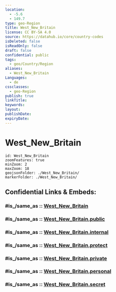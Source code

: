 ```yaml
---
location:
  - -5.6
  - 149.7
type: geo-Region
title: West_New_Britain
license: CC BY-SA 4.0
source: https://datahub.io/core/country-codes
isDeleted: false
isReadOnly: false
draft: false
confidential: public
tags:
  - geo/Country/Region
aliases:
  - West_New_Britain
Languages:
  - de
cssclasses:
  - geo-Region
publish: true
linkTitle:
keywords:
layout:
publishDate:
expiryDate:
---
```


# West_New_Britain

```leaflet
id: West_New_Britain
zoomFeatures: true 
minZoom: 2 
maxZoom: 18
geojsonFolder: ./West_New_Britain/
markerFolder: ./West_New_Britain/
```


## Confidential Links & Embeds: 

### #is_/same_as :: [West_New_Britain](/_Standards/Earth/Continent/Asia/Asia~South~East/Malay_Archipelago/Papua-New_Guinea/Provinces~Papua/West_New_Britain.md) 

### #is_/same_as :: [West_New_Britain.public](/_public/Earth/Continent/Asia/Asia~South~East/Malay_Archipelago/Papua-New_Guinea/Provinces~Papua/West_New_Britain.public.md) 

### #is_/same_as :: [West_New_Britain.internal](/_internal/Earth/Continent/Asia/Asia~South~East/Malay_Archipelago/Papua-New_Guinea/Provinces~Papua/West_New_Britain.internal.md) 

### #is_/same_as :: [West_New_Britain.protect](/_protect/Earth/Continent/Asia/Asia~South~East/Malay_Archipelago/Papua-New_Guinea/Provinces~Papua/West_New_Britain.protect.md) 

### #is_/same_as :: [West_New_Britain.private](/_private/Earth/Continent/Asia/Asia~South~East/Malay_Archipelago/Papua-New_Guinea/Provinces~Papua/West_New_Britain.private.md) 

### #is_/same_as :: [West_New_Britain.personal](/_personal/Earth/Continent/Asia/Asia~South~East/Malay_Archipelago/Papua-New_Guinea/Provinces~Papua/West_New_Britain.personal.md) 

### #is_/same_as :: [West_New_Britain.secret](/_secret/Earth/Continent/Asia/Asia~South~East/Malay_Archipelago/Papua-New_Guinea/Provinces~Papua/West_New_Britain.secret.md)

